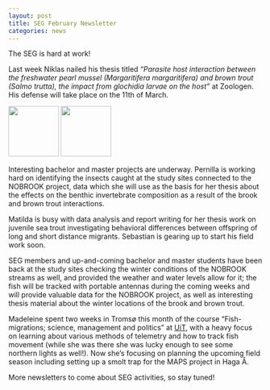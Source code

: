 ```yaml
---
layout: post
title: SEG February Newsletter
categories: news
---
```


The SEG is hard at work! 
<!--more-->

Last week Niklas nailed his thesis titled <em>“Parasite host interaction between the freshwater  pearl mussel (Margaritifera margaritifera) and brown trout (Salmo trutta), the impact from glochidia larvae on the host”</em> at Zoologen. His defense will take place on the 11th of March. 

<p float="left">
  <img src="https://user-images.githubusercontent.com/96004332/155166595-4cce6d3e-222d-48db-b173-3bd1f68e0595.jpeg" width="100" />
  <img src="https://user-images.githubusercontent.com/96004332/155166689-0057b648-e77f-405b-8ed5-2a853897f6df.jpeg" width="100" /> 
</p>

Interesting bachelor and master projects are underway. Pernilla is working hard on identifying the insects caught at the study sites connected to the NOBROOK project, data which she will use as the basis for her thesis about the effects on the benthic invertebrate composition as a result of the brook and brown trout interactions. 

Matilda is busy with data analysis and report writing for her thesis work on juvenile sea trout investigating behavioral differences between offspring of long and short distance migrants. Sebastian is gearing up to start his field work soon. 

SEG members and up-and-coming bachelor and master students have been back at the study sites checking the winter conditions of the NOBROOK streams as well, and provided the weather and water levels allow for it; the fish will be tracked with portable antennas during the coming weeks and will provide valuable data for the NOBROOK project, as well as interesting thesis material about the winter locations of the brook and brown trout. 

Madeleine spent two weeks in Tromsø this month of the course “Fish-migrations; science, management and politics” at [UiT](https://en.uit.no/startsida), with a heavy focus on learning about various methods of telemetry and how to track fish movement (while she was there she was lucky enough to see some northern lights as well!). Now she’s focusing on planning the upcoming field season including setting up a smolt trap for the MAPS project in Haga Å. 

More newsletters to come about SEG activities, so stay tuned!


